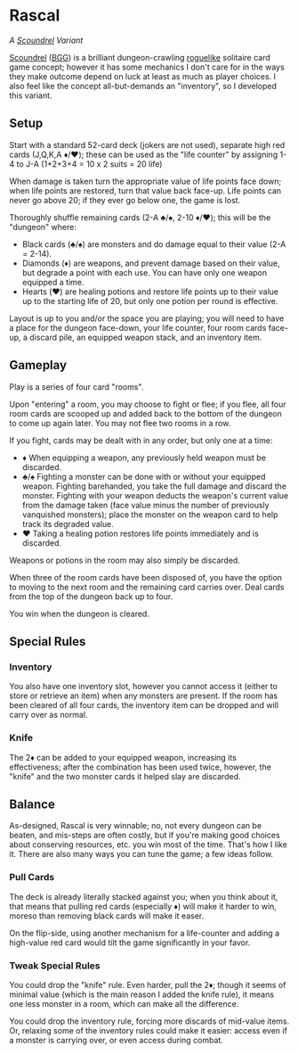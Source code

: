 Rascal
======
_A [Scoundrel] Variant_

[Scoundrel] ([BGG]) is a brilliant dungeon-crawling [roguelike] solitaire card game concept; however it has some mechanics I don't care for in the ways they make outcome depend on luck at least as much as player choices.  I also feel like the concept all-but-demands an "inventory", so I developed this variant.

[Scoundrel]: http://stfj.net/art/2011/Scoundrel.pdf
[BGG]: https://boardgamegeek.com/boardgame/191095/scoundrel
[roguelike]: https://en.wikipedia.org/wiki/Roguelike

Setup
-----
Start with a standard 52-card deck (jokers are not used), separate high red cards (J,Q,K,A ♦️/♥️); these can be used as the "life counter" by assigning 1-4 to J-A (1+2+3+4 = 10 x 2 suits = 20 life)

When damage is taken turn the appropriate value of life points face down; when life points are restored, turn that value back face-up.  Life points can never go above 20; if they ever go below one, the game is lost.

Thoroughly shuffle remaining cards (2-A ♣️/♠️, 2-10 ♦️/♥️); this will be the "dungeon" where:
- Black cards (♣️/♠️) are monsters and do damage equal to their value (2-A = 2-14).
- Diamonds (♦️) are weapons, and prevent damage based on their value, but degrade a point with each use.  You can have only one weapon equipped a time.
- Hearts (♥️) are healing potions and restore life points up to their value up to the starting life of 20, but only one potion per round is effective.

Layout is up to you and/or the space you are playing; you will need to have a place for the dungeon face-down, your life counter, four room cards face-up, a discard pile, an equipped weapon stack, and an inventory item.

Gameplay
--------
Play is a series of four card "rooms".

Upon "entering" a room, you may choose to fight or flee; if you flee, all four room cards are scooped up and added back to the bottom of the dungeon to come up again later.  You may not flee two rooms in a row.

If you fight, cards may be dealt with in any order, but only one at a time:
- ♦️ When equipping a weapon, any previously held weapon must be discarded.
- ♣️/♠️ Fighting a monster can be done with or without your equipped weapon.  Fighting barehanded, you take the full damage and discard the monster.  Fighting with your weapon deducts the weapon's current value from the damage taken (face value minus the number of previously vanquished monsters); place the monster on the weapon card to help track its degraded value.
- ♥️ Taking a healing potion restores life points immediately and is discarded.

Weapons or potions in the room may also simply be discarded.

When three of the room cards have been disposed of, you have the option to moving to the next room and the remaining card carries over.  Deal cards from the top of the dungeon back up to four.

You win when the dungeon is cleared.

Special Rules
-------------
### Inventory
You also have one inventory slot, however you cannot access it (either to store or retrieve an item) when any monsters are present.  If the room has been cleared of all four cards, the inventory item can be dropped and will carry over as normal.

### Knife
The 2♦️ can be added to your equipped weapon, increasing its effectiveness; after the combination has been used twice, however, the "knife" and the two monster cards it helped slay are discarded.

Balance
-------
As-designed, Rascal is very winnable; no, not every dungeon can be beaten, and mis-steps are often costly, but if you're making good choices about conserving resources, etc. you win most of the time.  That's how I like it.  There are also many ways you can tune the game; a few ideas follow.

### Pull Cards
The deck is already literally stacked against you; when you think about it, that means that pulling red cards (especially ♦️) will make it harder to win, moreso than removing black cards will make it easer.

On the flip-side, using another mechanism for a life-counter and adding a high-value red card would tilt the game significantly in your favor.

### Tweak Special Rules
You could drop the "knife" rule.  Even harder, pull the 2♦️; though it seems of minimal value (which is the main reason I added the knife rule), it means one less monster in a room, which can make all the difference.

You could drop the inventory rule, forcing more discards of mid-value items.  Or, relaxing some of the inventory rules could make it easier: access even if a monster is carrying over, or even access during combat.
